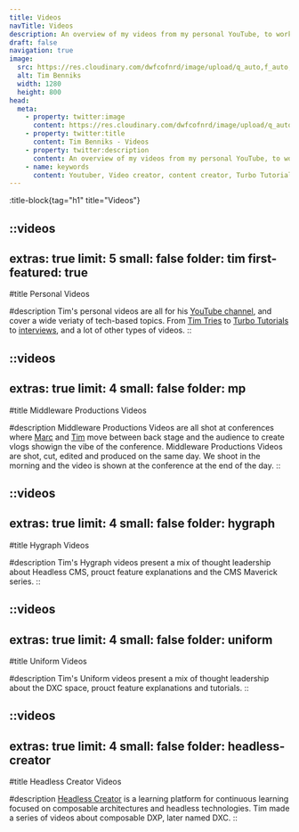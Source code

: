 ```yaml
---
title: Videos
navTitle: Videos
description: An overview of my videos from my personal YouTube, to work related stuff from Uniform and Hygraph.
draft: false
navigation: true
image:
  src: https://res.cloudinary.com/dwfcofnrd/image/upload/q_auto,f_auto,w_1280/Presskit/1_april_2023_no_logo.png
  alt: Tim Benniks
  width: 1280
  height: 800
head:
  meta:
    - property: twitter:image
      content: https://res.cloudinary.com/dwfcofnrd/image/upload/q_auto,f_auto,w_1280/Presskit/1_april_2023_no_logo.png
    - property: twitter:title
      content: Tim Benniks - Videos
    - property: twitter:description
      content: An overview of my videos from my personal YouTube, to work related stuff from Uniform and Hygraph.
    - name: keywords
      content: Youtuber, Video creator, content creator, Turbo Tutorials, Middleware Productions
---
```


:title-block{tag="h1" title="Videos"}

::videos
---
extras: true
limit: 5
small: false
folder: tim
first-featured: true
---
#title
Personal Videos

#description
Tim's personal videos are all for his [YouTube channel](https://youtube.com/timbenniks), and cover a wide veriaty of tech-based topics. From [Tim Tries](https://www.youtube.com/playlist?list=PLcoeeDyxakhXyFLClseMeaM00AY2pQpry) to [Turbo Tutorials](https://www.youtube.com/watch?v=NPSe6yqQzKI&list=PLcoeeDyxakhUv802CBJ-aWCW7Md2aNk3n) to [interviews](https://www.youtube.com/playlist?list=PLcoeeDyxakhWftd_LrcIx6b9Hxe0HLQdW), and a lot of other types of videos.
::

::videos
---
extras: true
limit: 4
small: false
folder: mp
---
#title
Middleware Productions Videos

#description
Middleware Productions Videos are all shot at conferences where [Marc](https://x.com/themarcba) and [Tim](https://x.com/timbenniks) move between back stage and the audience to create vlogs showign the vibe of the conference. Middleware Productions Videos are shot, cut, edited and produced on the same day. We shoot in the morning and the video is shown at the conference at the end of the day.
::

::videos
---
extras: true
limit: 4
small: false
folder: hygraph
---
#title
Hygraph Videos

#description
Tim's Hygraph videos present a mix of thought leadership about Headless CMS, prouct feature explanations and the CMS Maverick series.
::

::videos
---
extras: true
limit: 4
small: false
folder: uniform
---
#title
Uniform Videos

#description
Tim's Uniform videos present a mix of thought leadership about the DXC space, prouct feature explanations and tutorials.
::

::videos
---
extras: true
limit: 4
small: false
folder: headless-creator
---
#title
Headless Creator Videos

#description
[Headless Creator](https://headlesscreator.com) is a learning platform for continuous learning focused on composable architectures and headless technologies. Tim made a series of videos about composable DXP, later named DXC.
::
